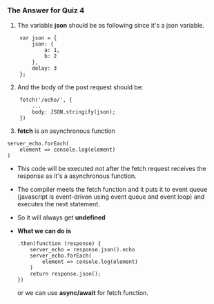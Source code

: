 ### The Answer for Quiz 4

1. The variable **json** should be as following since it's a json variable.
```
    var json = {
        json: {
            a: 1,
            b: 2
        },
        delay: 3
    };
```

2. And the body of the post request should be:
```
    fetch('/echo/', {
        ...
        body: JSON.stringify(json);
    })
```
3. **fetch** is an asynchronous function
```
server_echo.forEach(
    element => console.log(element)
)
```
- This code will be executed not after the fetch request receives the response as it's a asynchronous function.
- The compiler meets the fetch function and it puts it to event queue (javascript is event-driven using event queue and event loop) and executes the next statement.
- So it will always get **undefined**
- **What we can do is**
    
    ```
    .then(function (response) {
        server_echo = response.json().echo
        server_echo.forEach(
            element => console.log(element)
        )
        return response.json();
    })
    ```
    or we can use **async/await** for fetch function.
